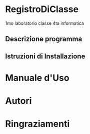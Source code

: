 # RegistroDiClasse
1mo laboratorio classe 4ta informatica

## Descrizione programma

## Istruzioni di Installazione

# Manuale d'Uso

# Autori

# Ringraziamenti
